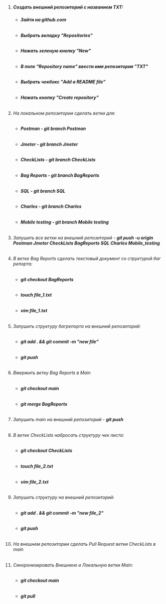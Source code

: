 1. ##### *Создать внешний репозиторий c названием TXT:* 
 	- ###### **Зайти на github.com**
	- ###### **Выбрать вкладку "Repositories"**
	- ###### **Нажать зеленую кнопку "New"**
	- ###### **В поле "Repository name" ввести имя репозитория "TXT"**
	- ###### **Выбрать чекбокс "Add a README file"**
	- ###### **Нажать кнопку "Create repository"**
													
 

 1. ###### *На локальном репозитории сделать ветки для:*
    - ###### **Postman - git branch Postman**
    - ###### **Jmeter - git branch Jmeter**
    - ###### **CheckLists - git branch CheckLists**
    - ###### **Bag Reports - git branch BagReports**
    - ###### **SQL - git branch SQL**
    - ###### **Charles - git branch Charles**
    - ###### **Mobile testing - git branch Mobile testing**

2. ###### *Запушить все ветки на внешний репозиторий* \- **git push -u origin Postman Jmeter CheckLists BagReports SQL Charles Mobile_testing**

3. ###### *В ветке Bag Reports сделать текстовый документ со структурой баг репорта:*
    - ###### **git checkout BagReports**
    - ###### **touch file_1.txt**
    - ###### **vim file_1.txt**

4. ###### *Запушить структуру багрепорта на внешний репозиторий:*
    - ###### **git add . && git commit -m "new file"**
    - ###### **git push**

5. ###### *Вмержить ветку Bag Reports в Main*
    - ###### **git checkout main**
	- ###### **git merge BagReports**

6. ###### *Запушить main на внешний репозиторий* - **git push**

7. ###### *В ветке CheckLists набросать структуру чек листа:*
    - ###### **git checkout CheckLists**
	- ###### **touch file_2.txt**
    - ###### **vim file_2.txt**

8. ###### *Запушить структуру на внешний репозиторий:*
    - ###### **git add . && git commit -m "new file_2"**
	- ###### **git push**

9. ###### *На внешнем репозитории сделать Pull Request ветки CheckLists в main*

10. ###### *Синхронизировать Внешнюю и Локальную ветки Main:*
    - ###### **git checkout main**
    - ###### **git pull**



